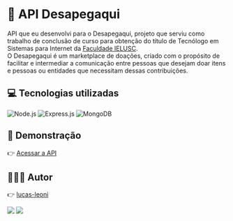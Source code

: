 # 🤝 API Desapegaqui

API que eu desenvolvi para o Desapegaqui, projeto que serviu como trabalho de conclusão de curso para obtenção do título de Tecnólogo em Sistemas para Internet da [Faculdade IELUSC](https://faculdade.ielusc.br/).  
O Desapegaqui é um marketplace de doações, criado com o propósito de facilitar e intermediar a comunicação entre pessoas que desejam doar itens e pessoas ou entidades que necessitam dessas contribuições.

## 💻 Tecnologias utilizadas

![Node.js](https://img.shields.io/badge/Node.js-43853D?style=for-the-badge&logo=node.js&logoColor=white)
![Express.js](https://img.shields.io/badge/Express.js-404D59?style=for-the-badge)
![MongoDB](https://img.shields.io/badge/MongoDB-4EA94B?style=for-the-badge&logo=mongodb&logoColor=white)

## 🔗 Demonstração

👉 [Acessar a API](https://desapegaqui-api.onrender.com/api/donations)

## 🙋🏻‍♂️ Autor

👉 [lucas-leoni](https://www.github.com/lucas-leoni)

<a href="https://www.linkedin.com/in/lucas-leoni09/" target="_blank"><img src="https://img.shields.io/badge/-LinkedIn-%230077B5?style=for-the-badge&logo=linkedin&logoColor=white" target="_blank"></a>
<a href="https://api.whatsapp.com/send?phone=5547997011007&text=Ol%C3%A1,%20Lucas" target="_blank"><img src="https://img.shields.io/badge/WhatsApp-25D366?style=for-the-badge&logo=whatsapp&logoColor=white" target="_blank"></a>
